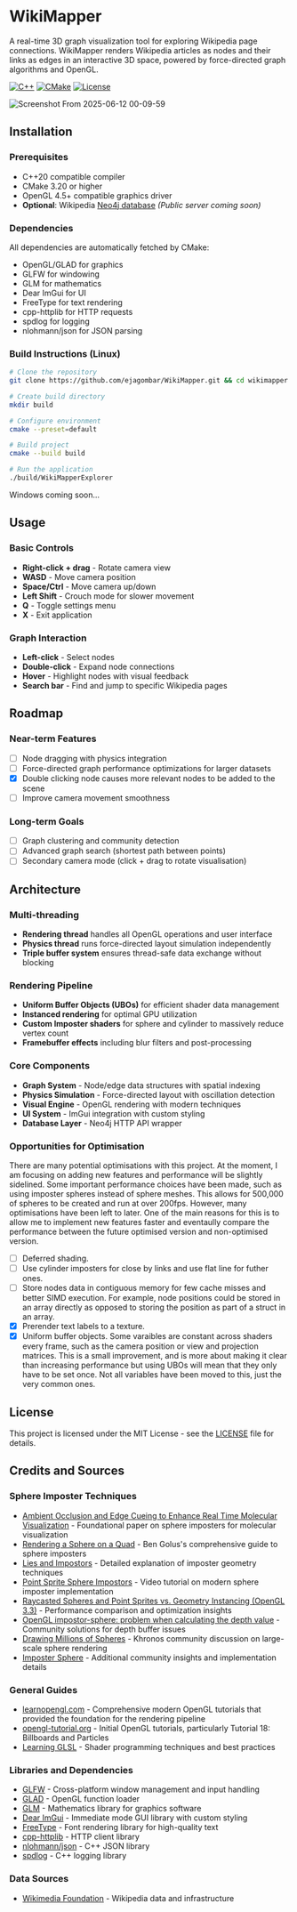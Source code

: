 # WikiMapper

A real-time 3D graph visualization tool for exploring Wikipedia page connections. WikiMapper renders Wikipedia articles as nodes and their links as edges in an interactive 3D space, powered by force-directed graph algorithms and OpenGL.

[![C++](https://img.shields.io/badge/C%2B%2B-20%2B-blue.svg)](https://isocpp.org/)
[![CMake](https://img.shields.io/badge/CMake-3.20%2B-green.svg)](https://cmake.org/)
[![License](https://img.shields.io/badge/License-MIT-yellow.svg)](LICENSE)

![Screenshot From 2025-06-12 00-09-59](https://github.com/user-attachments/assets/3e9e6b5e-b7fd-4584-b559-1ed1513fd0ab)

## Installation

### Prerequisites
- C++20 compatible compiler 
- CMake 3.20 or higher
- OpenGL 4.5+ compatible graphics driver
- **Optional**: Wikipedia [Neo4j database](https://github.com/ejagombar/WikiLoader) *(Public server coming soon)*

### Dependencies
All dependencies are automatically fetched by CMake:
- OpenGL/GLAD for graphics
- GLFW for windowing
- GLM for mathematics
- Dear ImGui for UI
- FreeType for text rendering
- cpp-httplib for HTTP requests
- spdlog for logging
- nlohmann/json for JSON parsing

### Build Instructions (Linux)

```bash
# Clone the repository
git clone https://github.com/ejagombar/WikiMapper.git && cd wikimapper

# Create build directory
mkdir build

# Configure environment
cmake --preset=default

# Build project
cmake --build build

# Run the application
./build/WikiMapperExplorer
```

Windows coming soon...

## Usage

### Basic Controls
- **Right-click + drag** - Rotate camera view
- **WASD** - Move camera position
- **Space/Ctrl** - Move camera up/down
- **Left Shift** - Crouch mode for slower movement
- **Q** - Toggle settings menu
- **X** - Exit application

### Graph Interaction
- **Left-click** - Select nodes
- **Double-click** - Expand node connections
- **Hover** - Highlight nodes with visual feedback
- **Search bar** - Find and jump to specific Wikipedia pages

## Roadmap

### Near-term Features
- [ ] Node dragging with physics integration
- [ ] Force-directed graph performance optimizations for larger datasets
- [x] Double clicking node causes more relevant nodes to be added to the scene
- [ ] Improve camera movement smoothness

### Long-term Goals
- [ ] Graph clustering and community detection
- [ ] Advanced graph search (shortest path between points)
- [ ] Secondary camera mode (click + drag to rotate visualisation)

## Architecture

### Multi-threading
- **Rendering thread** handles all OpenGL operations and user interface
- **Physics thread** runs force-directed layout simulation independently
- **Triple buffer system** ensures thread-safe data exchange without blocking

### Rendering Pipeline
- **Uniform Buffer Objects (UBOs)** for efficient shader data management
- **Instanced rendering** for optimal GPU utilization
- **Custom Imposter shaders** for sphere and cylinder to massively reduce vertex count
- **Framebuffer effects** including blur filters and post-processing

### Core Components
- **Graph System** - Node/edge data structures with spatial indexing
- **Physics Simulation** - Force-directed layout with oscillation detection
- **Visual Engine** - OpenGL rendering with modern techniques
- **UI System** - ImGui integration with custom styling
- **Database Layer** - Neo4j HTTP API wrapper

### Opportunities for Optimisation
There are many potential optimisations with this project. At the moment, I am focusing on adding new features and performance will be slightly sidelined. Some important performance choices have been made, such as using imposter spheres instead of sphere meshes. This allows for 500,000 of spheres to be created and run at over 200fps. However, many optimisations have been left to later. One of the main reasons for this is to allow me to implement new features faster and eventaully compare the performance between the future optimised version and non-optimised version.

- [ ] Deferred shading.
- [ ] Use cylinder imposters for close by links and use flat line for futher ones.
- [ ] Store nodes data in contiguous memory for few cache misses and better SIMD execution. For example, node positions could be stored in an array directly as opposed to storing the position as part of a struct in an array. 
- [x] Prerender text labels to a texture.
- [x] Uniform buffer objects. Some varaibles are constant across shaders every frame, such as the camera position or view and projection matrices. This is a small improvement, and is more about making it clear than increasing performance but using UBOs will mean that they only have to be set once. Not all variables have been moved to this, just the very common ones.

## License

This project is licensed under the MIT License - see the [LICENSE](LICENSE) file for details.

## Credits and Sources

### Sphere Imposter Techniques
- [Ambient Occlusion and Edge Cueing to Enhance Real Time Molecular Visualization](http://vcg.isti.cnr.it/Publications/2006/TCM06/Tarini_FinalVersionElec.pdf) - Foundational paper on sphere imposters for molecular visualization
- [Rendering a Sphere on a Quad](https://bgolus.medium.com/rendering-a-sphere-on-a-quad-13c92025570c) - Ben Golus's comprehensive guide to sphere imposters
- [Lies and Impostors](https://paroj.github.io/gltut/Illumination/Tutorial%2013.html) - Detailed explanation of imposter geometry techniques
- [Point Sprite Sphere Impostors](https://www.youtube.com/watch?v=a8R8ZxPy3eA) - Video tutorial on modern sphere imposter implementation
- [Raycasted Spheres and Point Sprites vs. Geometry Instancing (OpenGL 3.3)](http://11235813tdd.blogspot.com/2013/04/raycasted-spheres-and-point-sprites-vs.html) - Performance comparison and optimization insights
- [OpenGL impostor-sphere: problem when calculating the depth value](https://stackoverflow.com/questions/53650693/opengl-impostor-sphere-problem-when-calculating-the-depth-value) - Community solutions for depth buffer issues
- [Drawing Millions of Spheres](https://community.khronos.org/t/drawing-millions-of-sphere/62742) - Khronos community discussion on large-scale sphere rendering
- [Imposter Sphere](https://community.khronos.org/t/imposter-sphere/71189) - Additional community insights and implementation details

### General Guides

- [learnopengl.com](https://learnopengl.com/) - Comprehensive modern OpenGL tutorials that provided the foundation for the rendering pipeline
- [opengl-tutorial.org](http://www.opengl-tutorial.org/) - Initial OpenGL tutorials, particularly Tutorial 18: Billboards and Particles
- [Learning GLSL](https://github.com/ssloy/glsltuto/tree/master) - Shader programming techniques and best practices

### Libraries and Dependencies
- [GLFW](https://github.com/glfw/glfw) - Cross-platform window management and input handling
- [GLAD](https://github.com/Dav1dde/glad) - OpenGL function loader
- [GLM](https://github.com/g-truc/glm) - Mathematics library for graphics software
- [Dear ImGui](https://github.com/ocornut/imgui) - Immediate mode GUI library with custom styling
- [FreeType](https://github.com/freetype/freetype) - Font rendering library for high-quality text
- [cpp-httplib](https://github.com/yhirose/cpp-httplib) - HTTP client library
- [nlohmann/json](https://github.com/nlohmann/json) - C++ JSON library
- [spdlog](https://github.com/gabime/spdlog) - C++ logging library

### Data Sources
- [Wikimedia Foundation](https://www.wikimedia.org/) - Wikipedia data and infrastructure

